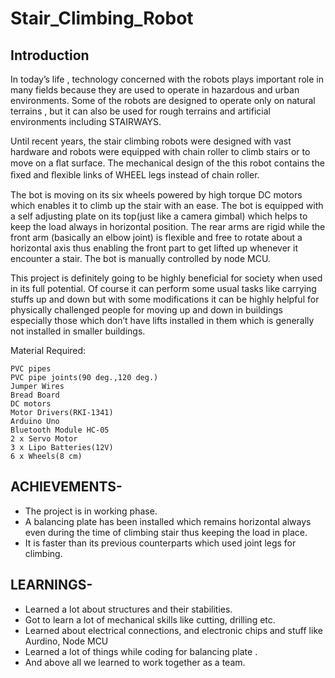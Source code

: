 # Stair_Climbing_Robot

## Introduction
In today’s life , technology concerned with the robots plays important role in many fields because they are used to operate in hazardous and urban environments. Some of the robots are designed to operate only on natural terrains , but it can also be used for rough terrains and artificial environments including STAIRWAYS. 

Until recent years, the stair climbing robots were designed with vast hardware and robots were equipped with chain roller to climb stairs or to move on a ﬂat surface. The mechanical design of the this robot contains the ﬁxed and ﬂexible links of WHEEL legs instead of chain roller.

The bot is moving on its six wheels powered by high torque DC motors which enables it to climb up the stair with an ease. The bot is equipped with a self adjusting plate on its top(just like a camera gimbal) which helps to keep the load always in horizontal position. 
The rear arms are rigid while the front arm (basically an elbow joint) is flexible and free to rotate about a horizontal axis thus enabling the front part to get lifted up whenever it encounter a stair. The bot is manually controlled by node MCU.

This project is definitely going to be highly beneficial for society when used in its full potential. Of course it can perform some usual tasks like carrying stuffs up and down but with some modifications it can be highly helpful for physically challenged people for moving up and down in buildings especially those which don’t have lifts installed in them which is generally not installed in smaller buildings.

Material Required:

    PVC pipes
    PVC pipe joints(90 deg.,120 deg.)
    Jumper Wires
    Bread Board
    DC motors
    Motor Drivers(RKI-1341)
    Arduino Uno
    Bluetooth Module HC-05
    2 x Servo Motor
    3 x Lipo Batteries(12V)
    6 x Wheels(8 cm)



## ACHIEVEMENTS-

- The project is in working phase.
- A balancing plate has been installed which remains horizontal always even during the time of climbing stair thus         keeping the load in place.
- It is faster than its previous counterparts which used joint legs for climbing.

## LEARNINGS- 

- Learned a lot about structures and their stabilities.
- Got to learn a lot of mechanical skills like cutting, drilling etc. 
- Learned about electrical connections, and electronic chips and stuff like Aurdino, Node MCU 
- Learned a lot of things while coding for balancing plate .
- And above all we learned to work together as a team.
